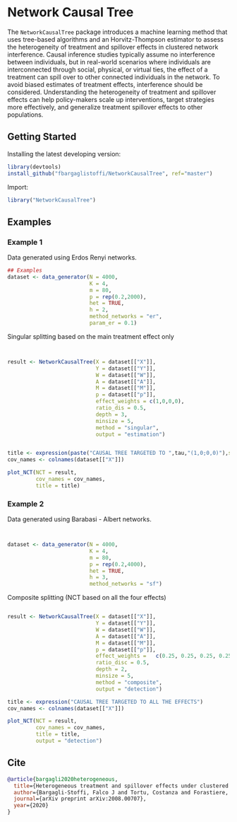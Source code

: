 # Network Causal Tree

The `NetworkCausalTree` package introduces a machine learning method that uses tree-based algorithms and an Horvitz-Thompson estimator to assess the heterogeneity of treatment and spillover effects in clustered network interference. Causal inference studies typically assume no interference between individuals, but in real-world scenarios where individuals are interconnected through social, physical, or virtual ties, the effect of a treatment can spill over to other connected individuals in the network. To avoid biased estimates of treatment effects, interference should be considered. Understanding the heterogeneity of treatment and spillover effects can help policy-makers scale up interventions, target strategies more effectively, and generalize treatment spillover effects to other populations.

## Getting Started

Installing the latest developing version: 

```r
library(devtools)
install_github("fbargaglistoffi/NetworkCausalTree", ref="master")
```

Import:

```r
library("NetworkCausalTree")
```

## Examples

### Example 1

Data generated using Erdos Renyi networks. 

```r
## Examples
dataset <- data_generator(N = 4000, 
                          K = 4,
                          m = 80, 
                          p = rep(0.2,2000), 
                          het = TRUE, 
                          h = 2, 
                          method_networks = "er", 
                          param_er = 0.1)
```

Singular splitting based on the main treatment effect only 

```r


result <- NetworkCausalTree(X = dataset[["X"]],
                            Y = dataset[["Y"]],
                            W = dataset[["W"]], 
                            A = dataset[["A"]],
                            M = dataset[["M"]],
                            p = dataset[["p"]], 
                            effect_weights = c(1,0,0,0),
                            ratio_dis = 0.5,
                            depth = 3,
                            minsize = 5, 
                            method = "singular",
                            output = "estimation")


title <- expression(paste("CAUSAL TREE TARGETED TO ",tau,"(1,0;0,0)"),sep="")
cov_names <- colnames(dataset[["X"]])

plot_NCT(NCT = result, 
         cov_names = cov_names,
         title = title)
```

### Example 2

Data generated using Barabasi - Albert networks. 

```r


dataset <- data_generator(N = 4000,
                          K = 4,
                          m = 80,
                          p = rep(0.2,4000),
                          het = TRUE,
                          h = 3,
                          method_networks = "sf")

```

Composite splitting (NCT based on all the four effects)

```r

result <- NetworkCausalTree(X = dataset[["X"]],
                            Y = dataset[["Y"]],
                            W = dataset[["W"]],
                            A = dataset[["A"]],
                            M = dataset[["M"]],
                            p = dataset[["p"]],
                            effect_weights =   c(0.25, 0.25, 0.25, 0.25),
                            ratio_disc = 0.5,
                            depth = 2,
                            minsize = 5,
                            method = "composite",
                            output = "detection")

title <- expression("CAUSAL TREE TARGETED TO ALL THE EFFECTS")
cov_names <- colnames(dataset[["X"]])

plot_NCT(NCT = result, 
         cov_names = cov_names,
         title = title,
         output = "detection")
```

## Cite

```bibtex
@article{bargagli2020heterogeneous,
  title={Heterogeneous treatment and spillover effects under clustered network interference},
  author={Bargagli-Stoffi, Falco J and Tortu, Costanza and Forastiere, Laura},
  journal={arXiv preprint arXiv:2008.00707},
  year={2020}
}
```

